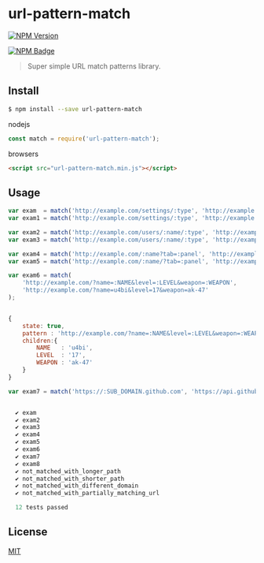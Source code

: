 # url-pattern-match

[![NPM Version](https://img.shields.io/npm/v/url-pattern-match.svg)](https://www.npmjs.com/package/url-pattern-match)

[![NPM Badge](https://nodei.co/npm/url-pattern-match.png?downloads=true)](https://www.npmjs.com/package/url-pattern-match)

> Super simple URL match patterns library.

## Install

```bash
$ npm install --save url-pattern-match
```

nodejs

```javascript
const match = require('url-pattern-match');
```

browsers

```html
<script src="url-pattern-match.min.js"></script>
```

## Usage

```javascript
var exam  = match('http://example.com/settings/:type', 'http://example.com/settings/profile');
var exam1 = match('http://example.com/settings/:type', 'http://example.com/settings/admin');

var exam2 = match('http://example.com/users/:name/:type', 'http://example.com/users/u4bi/repos');
var exam3 = match('http://example.com/users/:name/:type', 'http://example.com/users/u4bi/orgs');

var exam4 = match('http://example.com/:name?tab=:panel', 'http://example.com/u4bi?tab=stars');
var exam5 = match('http://example.com/:name/?tab=:panel', 'http://example.com/u4bi/?tab=stars');

var exam6 = match(
    'http://example.com/?name=:NAME&level=:LEVEL&weapon=:WEAPON',
    'http://example.com/?name=u4bi&level=17&weapon=ak-47'
);


{
    state: true,
    pattern : 'http://example.com/?name=:NAME&level=:LEVEL&weapon=:WEAPON',
    children:{ 
        NAME   : 'u4bi', 
        LEVEL  : '17', 
        WEAPON : 'ak-47'
    }
}

var exam7 = match('https://:SUB_DOMAIN.github.com', 'https://api.github.com');


  ✔ exam
  ✔ exam2
  ✔ exam3
  ✔ exam4
  ✔ exam5
  ✔ exam6
  ✔ exam7
  ✔ exam8
  ✔ not_matched_with_longer_path
  ✔ not_matched_with_shorter_path
  ✔ not_matched_with_different_domain
  ✔ not_matched_with_partially_matching_url

  12 tests passed
```

## License
[MIT](LICENSE)